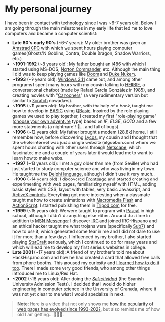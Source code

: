 # My personal journey

I have been in contact with technology since I was ~6-7 years old. Below I am going through the main milestones in my early life that led me to love computers and became a computer scientist:
* **Late 80's-early 90's** (~6-7 years): My older brother was given an [Amstrad CPC](https://en.wikipedia.org/wiki/Amstrad_CPC) with which we spent hours playing computer games(Ghosts'N Goblins, Contra, Double Dragon, Shadow Warriors, etc.)
* **~1991-1992** (~8 years old): My father bought an [i486](https://en.wikipedia.org/wiki/I486) with which I started using MS-DOS, [Norton Commander](https://en.wikipedia.org/wiki/Norton_Commander), etc. Although the main thing I did was to keep playing games like [Doom](https://en.wikipedia.org/wiki/Doom_(franchise)) and [Duke Nukem](https://en.wikipedia.org/wiki/Duke_Nukem).
* **~1993** (~9 years old): [Windows 3.11](https://en.wikipedia.org/wiki/Windows_3.1x) came out, and among other programs I spent many hours with my cousin talking to [HERBIE](https://www.youtube.com/watch?v=7wSmsn5kWts), a conversational chatbot (made by Rafael García González in 1985), and creating movies with "[Cartooners](https://www.youtube.com/watch?v=xmjRKd9E7Cw)" (a very rudimentary version but similar to [Scratch](https://en.wikipedia.org/wiki/Scratch_(programming_language)) nowadays). 
* **~1995** (~11 years old): My brother, with the help of a book, taught me how to develop in [BASIC](https://en.wikipedia.org/wiki/BASIC) using [QBasic](https://en.wikipedia.org/wiki/QBasic). Inspired by the role-playing games we used to play together, I created my first "role-playing game" ([choose your own adventure](https://en.wikipedia.org/wiki/Choose_Your_Own_Adventure) type) based on *IF*, *ELSE*, *GOTO* and a few more statements (a nightmare!! 🤣... and full of bugs).
* **~1996** (~12 years old): My father brought a modem (28.8k) home. I still remember how, before discovering [Lycos](https://en.wikipedia.org/wiki/Lycos), my cousin and I thought that the whole internet was just a single website (elguebon.com) where we spent hours chatting with other users through [Netscape](https://en.wikipedia.org/wiki/Netscape), which fascinated me and a couple of years later it would lead me to want to learn how to make webs.
* **~1997** (~13 years old): I met a guy older than me (from Seville) who had just started to study computer science and who was living in my town. He taught me the [Delphi language](https://en.wikipedia.org/wiki/History_of_Delphi_(software)), although I didn't use it very much..
* **~1998** (~14 years old): I discovered [Frontpage](https://en.wikipedia.org/wiki/Microsoft_FrontPage) and started creating and experimenting with web pages, familiarizing myself with HTML, adding basic styles with CSS, layout with tables, very basic Javascript, and [ActiveX controls](https://en.wikipedia.org/wiki/ActiveX). Everything got more interesting when a classmate taught me how to create animations with [Macromedia Flash](https://es.wikipedia.org/wiki/Adobe_Flash) and [ActionScript](https://es.wikipedia.org/wiki/ActionScript). I started publishing them in [Tripod.com](https://en.wikipedia.org/wiki/Tripod_(web_hosting)) for free.
* **~1999** (~15 years old): We were taught to program with [Pascal](https://en.wikipedia.org/wiki/Pascal_(programming_language)) in high school, although I didn't do anything else either. Around that time in addition to [MSN Messenger](https://es.wikipedia.org/wiki/MSN_Messenger) I discover [IRC](https://es.wikipedia.org/wiki/Internet_Relay_Chat) and joined IRC-Hispano and an ethical hacker taught me what trojans were (specifically [Sub7](https://en.wikipedia.org/wiki/Sub7)) and how to use it, which generated some fear in me and I did not dare to use it for more than a few days.  I Influenced by my brother, I also started playing [StarCraft](https://en.wikipedia.org/wiki/StarCraft) seriously, which I continued to do for many years and which will lead me to develop my first serious websites in college.
* **Late 2001** (~17 years old): A friend of my brother's told me about HackHispano.com and how he had created a card that allowed free calls from phone booths. This aroused my curiosity and [I learned how to do it too](https://foro.hackhispano.com/threads/1340-Slimcard-SMD-terminada(Componentes)). There I made some very good friends, who among other things introduced me to Linux/Red Hat.
* **~2002** (~18 years old): After doing the *[Selectividad](https://en.wikipedia.org/wiki/Selectividad)* (the Spanish University Admission Tests), I decided that I would do higher engineering in computer science in the University of Granada, where it was not yet clear to me what I would specialize in next.

 > **Note**: Here is a video that not only shows me [how the popularity of web pages has evolved since 1993-2022](https://www.youtube.com/watch?v=hNDILCdZmRo), but also reminds me of how old I am getting... 👴🏻🤣.
